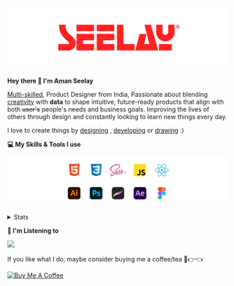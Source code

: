 [![banner](./images/seelay.svg)](https://www.seelay.in)

**Hey there 👋 I'm Aman Seelay**

[Multi-skilled](https://www.seelay.in/#skills), Product Designer from India, Passionate about blending [creativity](https://illustrations.seelay.in) with <b>data</b> to shape intuitive, future-ready products that align with both <s>user's</s> people's needs and business goals. Improving the lives of others through design and constantly looking to learn new things every day.

I love to create things by [designing](https://www.seelay.in/#work) , [developing](https://www.seelay.in/#projects) or [drawing](https://art.seelay.in) :)

**💻 My Skills & Tools I use**

[![banner](./images/skills&tools.svg)](https://www.seelay.in/about)

<details>
  <summary>Stats</summary>

---

<!--START_SECTION:waka-->
![Profile Views](http://img.shields.io/badge/Profile%20Views-1-blue)

**🐱 My GitHub Data** 

> 📦 780.5 kB Used in GitHub's Storage 
 > 
> 🏆 184 Contributions in the Year 2024
 > 
> 💼 Opted to Hire
 > 
> 📜 1 Public Repository 
 > 
> 🔑 43 Private Repository 
 > 
**I'm a Night 🦉** 

```text
🌞 Morning                305 commits         ████░░░░░░░░░░░░░░░░░░░░░   15.18 % 
🌆 Daytime                338 commits         ████░░░░░░░░░░░░░░░░░░░░░   16.82 % 
🌃 Evening                624 commits         ████████░░░░░░░░░░░░░░░░░   31.06 % 
🌙 Night                  742 commits         █████████░░░░░░░░░░░░░░░░   36.93 % 
```
📅 **I'm Most Productive on Sunday** 

```text
Monday                   257 commits         ███░░░░░░░░░░░░░░░░░░░░░░   12.79 % 
Tuesday                  304 commits         ████░░░░░░░░░░░░░░░░░░░░░   15.13 % 
Wednesday                172 commits         ██░░░░░░░░░░░░░░░░░░░░░░░   08.56 % 
Thursday                 343 commits         ████░░░░░░░░░░░░░░░░░░░░░   17.07 % 
Friday                   256 commits         ███░░░░░░░░░░░░░░░░░░░░░░   12.74 % 
Saturday                 299 commits         ████░░░░░░░░░░░░░░░░░░░░░   14.88 % 
Sunday                   378 commits         █████░░░░░░░░░░░░░░░░░░░░   18.82 % 
```


📊 **This Week I Spent My Time On** 

```text
🕑︎ Time Zone: Asia/Kolkata

💬 Programming Languages: 
Other                    15 hrs 49 mins      ██████████████████████░░░   88.16 % 
JavaScript               1 hr 32 mins        ██░░░░░░░░░░░░░░░░░░░░░░░   08.56 % 
JSON                     21 mins             ░░░░░░░░░░░░░░░░░░░░░░░░░   01.97 % 
Markdown                 9 mins              ░░░░░░░░░░░░░░░░░░░░░░░░░   00.90 % 
CSS                      4 mins              ░░░░░░░░░░░░░░░░░░░░░░░░░   00.39 % 

🔥 Editors: 
Chrome                   16 hrs 3 mins       ██████████████████████░░░   89.40 % 
VS Code                  1 hr 54 mins        ███░░░░░░░░░░░░░░░░░░░░░░   10.60 % 

💻 Operating System: 
Windows                  17 hrs 57 mins      █████████████████████████   100.00 % 
```

**I Mostly Code in JavaScript** 

```text
JavaScript               25 repos            ██████████████░░░░░░░░░░░   55.56 % 
TypeScript               12 repos            ███████░░░░░░░░░░░░░░░░░░   26.67 % 
HTML                     5 repos             ███░░░░░░░░░░░░░░░░░░░░░░   11.11 % 
Java                     3 repos             ██░░░░░░░░░░░░░░░░░░░░░░░   06.67 % 
```




 Last Updated on 09/11/2024 06:43:37 UTC
<!--END_SECTION:waka-->

---

 </details>

**🎵 I'm Listening to**

<object data="https://now-play.vercel.app/api/generate?uid=7a17a86e-d6b7-43b5-8d9c-1d6dae42a779" >

  <img src="https://now-play.vercel.app/api/generate?uid=7a17a86e-d6b7-43b5-8d9c-1d6dae42a779" />

</object>

If you like what I do, maybe consider buying me a coffee/tea 🥺👉👈

<a href="https://www.buymeacoffee.com/seelay" target="_blank"><img src="https://cdn.buymeacoffee.com/buttons/v2/default-red.png" alt="Buy Me A Coffee" width="150" ></a>
